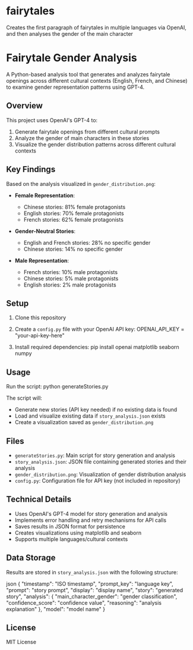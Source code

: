 # fairytales
Creates the first paragraph of fairytales in multiple languages via OpenAI, and then analyses the gender of the main character 

# Fairytale Gender Analysis

A Python-based analysis tool that generates and analyzes fairytale openings across different cultural contexts (English, French, and Chinese) to examine gender representation patterns using GPT-4.

## Overview

This project uses OpenAI's GPT-4 to:
1. Generate fairytale openings from different cultural prompts
2. Analyze the gender of main characters in these stories
3. Visualize the gender distribution patterns across different cultural contexts

## Key Findings

Based on the analysis visualized in `gender_distribution.png`:

- **Female Representation**:
  - Chinese stories: 81% female protagonists
  - English stories: 70% female protagonists
  - French stories: 62% female protagonists

- **Gender-Neutral Stories**:
  - English and French stories: 28% no specific gender
  - Chinese stories: 14% no specific gender

- **Male Representation**:
  - French stories: 10% male protagonists
  - Chinese stories: 5% male protagonists
  - English stories: 2% male protagonists

## Setup

1. Clone this repository
2. Create a `config.py` file with your OpenAI API key:
OPENAI_API_KEY = "your-api-key-here"

3. Install required dependencies: 
pip install openai matplotlib seaborn numpy


## Usage

Run the script:
python generateStories.py


The script will:
- Generate new stories (API key needed) if no existing data is found
- Load and visualize existing data if `story_analysis.json` exists
- Create a visualization saved as `gender_distribution.png`

## Files

- `generateStories.py`: Main script for story generation and analysis
- `story_analysis.json`: JSON file containing generated stories and their analysis
- `gender_distribution.png`: Visualization of gender distribution analysis
- `config.py`: Configuration file for API key (not included in repository)

## Technical Details

- Uses OpenAI's GPT-4 model for story generation and analysis
- Implements error handling and retry mechanisms for API calls
- Saves results in JSON format for persistence
- Creates visualizations using matplotlib and seaborn
- Supports multiple languages/cultural contexts

## Data Storage

Results are stored in `story_analysis.json` with the following structure:

json
{
"timestamp": "ISO timestamp",
"prompt_key": "language key",
"prompt": "story prompt",
"display": "display name",
"story": "generated story",
"analysis": {
"main_character_gender": "gender classification",
"confidence_score": "confidence value",
"reasoning": "analysis explanation"
},
"model": "model name"
}

## License

MIT License